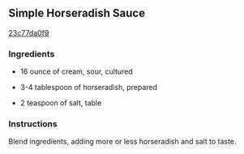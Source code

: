 ## Simple Horseradish Sauce

[23c77da0f9](http://www.food.com/recipe/simple-horseradish-sauce-201984)

### Ingredients

 - 16 ounce of cream, sour, cultured

 - 3-4 tablespoon of horseradish, prepared

 - 2 teaspoon of salt, table

### Instructions

Blend ingredients, adding more or less horseradish and salt to taste.